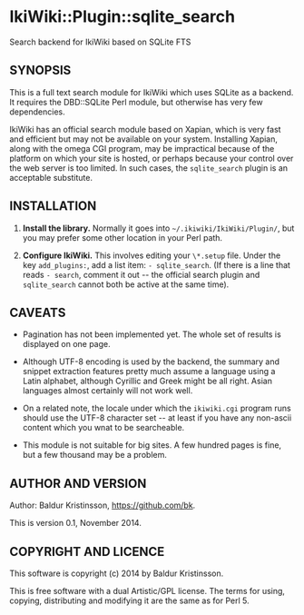 # IkiWiki::Plugin::sqlite\_search

Search backend for IkiWiki based on SQLite FTS

## SYNOPSIS

This is a full text search module for IkiWiki which uses SQLite as a backend.
It requires the DBD::SQLite Perl module, but otherwise has very few
dependencies.

IkiWiki has an official search module based on Xapian, which is very fast and
efficient but may not be available on your system. Installing Xapian, along
with the omega CGI program, may be impractical because of the platform on
which your site is hosted, or perhaps because your control over the web server
is too limited. In such cases, the `sqlite_search` plugin is an acceptable
substitute.

## INSTALLATION

1. **Install the library.** Normally it goes into 
   `~/.ikiwiki/IkiWiki/Plugin/`, but you may prefer some other location in 
   your Perl path.

2. **Configure IkiWiki.** This involves editing your `\*.setup` file. Under 
   the key `add_plugins:`, add a list item: `- sqlite_search`. (If there is a 
   line that reads `- search`, comment it out -- the official search plugin 
   and `sqlite_search` cannot both be active at the same time).

## CAVEATS

- Pagination has not been implemented yet. The whole set of results is 
  displayed on one page.

- Although UTF-8 encoding is used by the backend, the summary and snippet
  extraction features pretty much assume a language using a Latin alphabet,
  although Cyrillic and Greek might be all right. Asian languages almost
  certainly will not work well.

- On a related note, the locale under which the `ikiwiki.cgi` program runs
  should use the UTF-8 character set -- at least if you have any non-ascii
  content which you wnat to be searcheable.

- This module is not suitable for big sites. A few hundred pages is fine, but 
  a few thousand may be a problem.

## AUTHOR AND VERSION

Author: Baldur Kristinsson, <https://github.com/bk>.

This is version 0.1, November 2014.

## COPYRIGHT AND LICENCE

This software is copyright (c) 2014 by Baldur Kristinsson.

This is free software with a dual Artistic/GPL license. The terms for using,
copying, distributing and modifying it are the same as for Perl 5.
